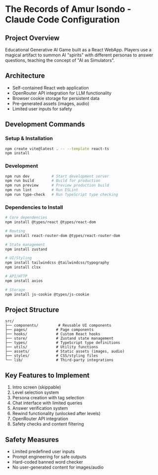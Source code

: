 # The Records of Amur Isondo - Claude Code Configuration

## Project Overview
Educational Generative AI Game built as a React WebApp. Players use a magical artifact to summon AI "spirits" with different personas to answer questions, teaching the concept of "AI as Simulators".

## Architecture
- Self-contained React web application
- OpenRouter API integration for LLM functionality
- Browser cookie storage for persistent data
- Pre-generated assets (images, audio)
- Limited user inputs for safety

## Development Commands

### Setup & Installation
```bash
npm create vite@latest . -- --template react-ts
npm install
```

### Development
```bash
npm run dev          # Start development server
npm run build        # Build for production
npm run preview      # Preview production build
npm run lint         # Run ESLint
npm run type-check   # Run TypeScript type checking
```

### Dependencies to Install
```bash
# Core dependencies
npm install @types/react @types/react-dom

# Routing
npm install react-router-dom @types/react-router-dom

# State management
npm install zustand

# UI/Styling
npm install tailwindcss @tailwindcss/typography
npm install clsx

# API/HTTP
npm install axios

# Storage
npm install js-cookie @types/js-cookie
```

## Project Structure
```
src/
├── components/         # Reusable UI components
├── pages/             # Page components
├── hooks/             # Custom React hooks
├── store/             # Zustand state management
├── types/             # TypeScript type definitions
├── utils/             # Utility functions
├── assets/            # Static assets (images, audio)
├── styles/            # CSS/styling files
└── lib/               # Third-party integrations
```

## Key Features to Implement
1. Intro screen (skippable)
2. Level selection system
3. Persona creation with tag selection
4. Chat interface with limited queries
5. Answer verification system
6. Rewind functionality (unlocked after levels)
7. OpenRouter API integration
8. Safety checks and content filtering

## Safety Measures
- Limited predefined user inputs
- Prompt engineering for safe outputs
- Hard-coded banned word checker
- No user-generated content for images/audio